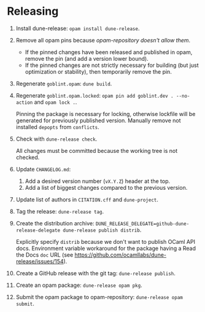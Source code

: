 # Releasing

1. Install dune-release: `opam install dune-release`.
2. Remove all opam pins because _opam-repository doesn't allow them_.

    * If the pinned changes have been released and published in opam, remove the pin (and add a version lower bound).
    * If the pinned changes are not strictly necessary for building (but just optimization or stability), then temporarily remove the pin.

3. Regenerate `goblint.opam`: `dune build`.
4. Regenerate `goblint.opam.locked`: `opam pin add goblint.dev . --no-action` and `opam lock .`.

    Pinning the package is necessary for locking, otherwise lockfile will be generated for previously published version.
    Manually remove not installed `depopts` from `conflicts`.

5. Check with `dune-release check`.

    All changes must be committed because the working tree is not checked.

6. Update `CHANGELOG.md`:

    1. Add a desired version number (`vX.Y.Z`) header at the top.
    2. Add a list of biggest changes compared to the previous version.

7. Update list of authors in `CITATION.cff` and `dune-project`.
8. Tag the release: `dune-release tag`.
9. Create the distribution archive: `DUNE_RELEASE_DELEGATE=github-dune-release-delegate dune-release publish distrib`.

    Explicitly specify `distrib` because we don't want to publish OCaml API docs.
    Environment variable workaround for the package having a Read the Docs `doc` URL (see <https://github.com/ocamllabs/dune-release/issues/154>).

10. Create a GitHub release with the git tag: `dune-release publish`.
11. Create an opam package: `dune-release opam pkg`.
12. Submit the opam package to opam-repository: `dune-release opam submit`.
